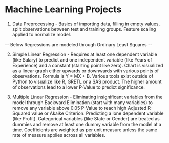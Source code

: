 # Machine Learning Projects

1. Data Preprocessing - Basics of importing data, filling in empty values, split observations between test and training groups. Feature scaling applied to normalize model.

-- Below Regressions are modeled through Ordinary Least Squares --

2. Simple Linear Regression - Requires at least one dependent variable (like Salary) to predict and one independent variable (like Years of Experience) and a constant (starting point like zero). Chart is visualized as a linear graph either upwards or downwards with various points of observations. Formula is Y = MX + B. Various tools exist outside of Python to visualize like R, GRETL or a SAS product. The higher amount of observations lead to a lower P-Value to predict significance.

3. Multiple Linear Regression - Eliminating insignificant variables from the model through Backward Elimination (start with many variables) to remove any variable above 0.05 P-Value to reach high Adjusted R-Squared value or Akaike Criterion. Predicting a lone dependent variable (like Profit). Categorical variables (like State or Gender) are treated as dummies and remove at least one dummy variable from the model at a time. Coefficients are weighted as per unit measure unless the same rate of measure applies across all variables.